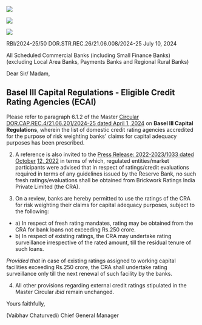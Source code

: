 ![](_page_0_Picture_0.jpeg)

![](_page_0_Picture_1.jpeg)

![](_page_0_Picture_2.jpeg)

RBI/2024-25/50 DOR.STR.REC.26/21.06.008/2024-25 July 10, 2024

All Scheduled Commercial Banks (including Small Finance Banks) (excluding Local Area Banks, Payments Banks and Regional Rural Banks)

Dear Sir/ Madam,

## **Basel III Capital Regulations - Eligible Credit Rating Agencies (ECAI)**

Please refer to paragraph 6.1.2 of the Master [Circular](https://www.rbi.org.in/Scripts/BS_ViewMasCirculardetails.aspx?id=12652)  [DOR.CAP.REC.4/21.06.201/2024-25 dated April 1, 2024](https://www.rbi.org.in/Scripts/BS_ViewMasCirculardetails.aspx?id=12652) on **Basel III Capital Regulations**, wherein the list of domestic credit rating agencies accredited for the purpose of risk weighting banks' claims for capital adequacy purposes has been prescribed.

2. A reference is also invited to the [Press Release: 2022-2023/1033 dated October](https://www.rbi.org.in/Scripts/BS_PressReleaseDisplay.aspx?prid=54528)  [12, 2022](https://www.rbi.org.in/Scripts/BS_PressReleaseDisplay.aspx?prid=54528) in terms of which, regulated entities/market participants were advised that in respect of ratings/credit evaluations required in terms of any guidelines issued by the Reserve Bank, no such fresh ratings/evaluations shall be obtained from Brickwork Ratings India Private Limited (the CRA).

3. On a review, banks are hereby permitted to use the ratings of the CRA for risk weighting their claims for capital adequacy purposes, subject to the following:

- a) In respect of fresh rating mandates, rating may be obtained from the CRA for bank loans not exceeding Rs.250 crore.
- b) In respect of existing ratings, the CRA may undertake rating surveillance irrespective of the rated amount, till the residual tenure of such loans.

*Provided that* in case of existing ratings assigned to working capital facilities exceeding Rs.250 crore, the CRA shall undertake rating surveillance only till the next renewal of such facility by the banks.

4. All other provisions regarding external credit ratings stipulated in the Master Circular *ibid*  remain unchanged.

Yours faithfully,

(Vaibhav Chaturvedi) Chief General Manager